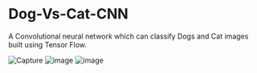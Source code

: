 # Dog-Vs-Cat-CNN
A Convolutional neural network which can classify Dogs and Cat images built using Tensor Flow.

![Capture](https://user-images.githubusercontent.com/51410810/91564303-0e0aae00-e95e-11ea-9377-43e635748c0d.PNG)
![image](https://user-images.githubusercontent.com/51410810/91564462-4e6a2c00-e95e-11ea-868d-8bba897da6cb.png)
![image](https://user-images.githubusercontent.com/51410810/91564573-6d68be00-e95e-11ea-82f5-5aecf85ca34e.png)

